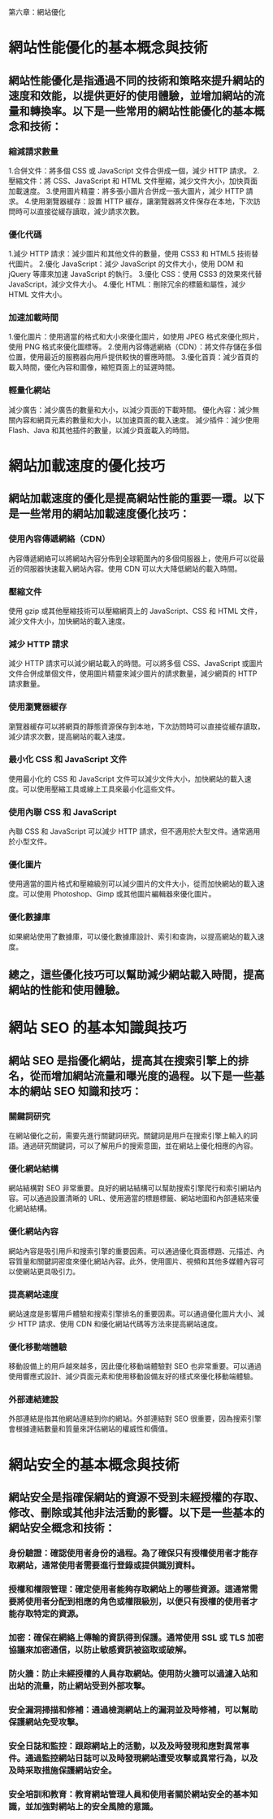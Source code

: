 第六章：網站優化

# 網站性能優化的基本概念與技術
## 網站性能優化是指通過不同的技術和策略來提升網站的速度和效能，以提供更好的使用體驗，並增加網站的流量和轉換率。以下是一些常用的網站性能優化的基本概念和技術：
### 縮減請求數量
1.合併文件：將多個 CSS 或 JavaScript 文件合併成一個，減少 HTTP 請求。
2.壓縮文件：將 CSS、JavaScript 和 HTML 文件壓縮，減少文件大小，加快頁面加載速度。
3.使用圖片精靈：將多張小圖片合併成一張大圖片，減少 HTTP 請求。
4.使用瀏覽器緩存：設置 HTTP 緩存，讓瀏覽器將文件保存在本地，下次訪問時可以直接從緩存讀取，減少請求次數。
### 優化代碼
1.減少 HTTP 請求：減少圖片和其他文件的數量，使用 CSS3 和 HTML5 技術替代圖片。
2.優化 JavaScript：減少 JavaScript 的文件大小，使用 DOM 和 jQuery 等庫來加速 JavaScript 的執行。
3.優化 CSS：使用 CSS3 的效果來代替 JavaScript，減少文件大小。
4.優化 HTML：刪除冗余的標籤和屬性，減少 HTML 文件大小。
### 加速加載時間
1.優化圖片：使用適當的格式和大小來優化圖片，如使用 JPEG 格式來優化照片，使用 PNG 格式來優化圖標等。
2.使用內容傳遞網絡（CDN）：將文件存儲在多個位置，使用最近的服務器向用戶提供較快的響應時間。
3.優化首頁：減少首頁的載入時間，優化內容和圖像，縮短頁面上的延遲時間。
### 輕量化網站
減少廣告：減少廣告的數量和大小，以減少頁面的下載時間。
優化內容：減少無關內容和網頁元素的數量和大小，以加速頁面的載入速度。
減少插件：減少使用 Flash、Java 和其他插件的數量，以減少頁面載入的時間。
# 網站加載速度的優化技巧
## 網站加載速度的優化是提高網站性能的重要一環。以下是一些常用的網站加載速度優化技巧：
### 使用內容傳遞網絡（CDN）
內容傳遞網絡可以將網站內容分佈到全球範圍內的多個伺服器上，使用戶可以從最近的伺服器快速載入網站內容。使用 CDN 可以大大降低網站的載入時間。

### 壓縮文件
使用 gzip 或其他壓縮技術可以壓縮網頁上的 JavaScript、CSS 和 HTML 文件，減少文件大小，加快網站的載入速度。
### 減少 HTTP 請求
減少 HTTP 請求可以減少網站載入的時間。可以將多個 CSS、JavaScript 或圖片文件合併成單個文件，使用圖片精靈來減少圖片的請求數量，減少網頁的 HTTP 請求數量。

### 使用瀏覽器緩存
瀏覽器緩存可以將網頁的靜態資源保存到本地，下次訪問時可以直接從緩存讀取，減少請求次數，提高網站的載入速度。

### 最小化 CSS 和 JavaScript 文件
使用最小化的 CSS 和 JavaScript 文件可以減少文件大小，加快網站的載入速度。可以使用壓縮工具或線上工具來最小化這些文件。

### 使用內聯 CSS 和 JavaScript
內聯 CSS 和 JavaScript 可以減少 HTTP 請求，但不適用於大型文件。通常適用於小型文件。

### 優化圖片
使用適當的圖片格式和壓縮級別可以減少圖片的文件大小，從而加快網站的載入速度。可以使用 Photoshop、Gimp 或其他圖片編輯器來優化圖片。

### 優化數據庫
如果網站使用了數據庫，可以優化數據庫設計、索引和查詢，以提高網站的載入速度。

## 總之，這些優化技巧可以幫助減少網站載入時間，提高網站的性能和使用體驗。
# 網站 SEO 的基本知識與技巧
## 網站 SEO 是指優化網站，提高其在搜索引擎上的排名，從而增加網站流量和曝光度的過程。以下是一些基本的網站 SEO 知識和技巧：
### 關鍵詞研究
在網站優化之前，需要先進行關鍵詞研究。關鍵詞是用戶在搜索引擎上輸入的詞語。通過研究關鍵詞，可以了解用戶的搜索意圖，並在網站上優化相應的內容。

### 優化網站結構
網站結構對 SEO 非常重要。良好的網站結構可以幫助搜索引擎爬行和索引網站內容。可以通過設置清晰的 URL、使用適當的標題標籤、網站地圖和內部連結來優化網站結構。

### 優化網站內容
網站內容是吸引用戶和搜索引擎的重要因素。可以通過優化頁面標題、元描述、內容質量和關鍵詞密度來優化網站內容。此外，使用圖片、視頻和其他多媒體內容可以使網站更具吸引力。

### 提高網站速度
網站速度是影響用戶體驗和搜索引擎排名的重要因素。可以通過優化圖片大小、減少 HTTP 請求、使用 CDN 和優化網站代碼等方法來提高網站速度。

### 優化移動端體驗
移動設備上的用戶越來越多，因此優化移動端體驗對 SEO 也非常重要。可以通過使用響應式設計、減少頁面元素和使用移動設備友好的樣式來優化移動端體驗。

### 外部連結建設
外部連結是指其他網站連結到你的網站。外部連結對 SEO 很重要，因為搜索引擎會根據連結數量和質量來評估網站的權威性和價值。
# 網站安全的基本概念與技術
## 網站安全是指確保網站的資源不受到未經授權的存取、修改、刪除或其他非法活動的影響。以下是一些基本的網站安全概念和技術：
### 身份驗證：確認使用者身份的過程。為了確保只有授權使用者才能存取網站，通常使用者需要進行登錄或提供識別資料。

### 授權和權限管理：確定使用者能夠存取網站上的哪些資源。這通常需要將使用者分配到相應的角色或權限級別，以便只有授權的使用者才能存取特定的資源。

### 加密：確保在網絡上傳輸的資訊得到保護。通常使用 SSL 或 TLS 加密協議來加密通信，以防止敏感資訊被盜取或破解。

### 防火牆：防止未經授權的人員存取網站。使用防火牆可以過濾入站和出站的流量，防止網站受到外部攻擊。

### 安全漏洞掃描和修補：通過檢測網站上的漏洞並及時修補，可以幫助保護網站免受攻擊。

### 安全日誌和監控：跟踪網站上的活動，以及及時發現和應對異常事件。通過監控網站日誌可以及時發現網站遭受攻擊或異常行為，以及及時采取措施保護網站安全。

### 安全培訓和教育：教育網站管理人員和使用者關於網站安全的基本知識，並加強對網站上的安全風險的意識。

